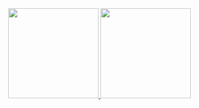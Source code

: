 <div align="center">
  <a href="https://github.com/wevertongabriel">
  <img height="180em" src="https://github-readme-stats.vercel.app/api?username=wevertongabriel&show_icons=true&theme=dark&include_all_commits=true&count_private=true"/>
  <img height="180em" src="https://github-readme-stats.vercel.app/api/top-langs/?username=wevertongabriel&layout=compact&langs_count=7&theme=dark"/>
</div>
  <div align="center">
   <link rel="stylesheet" href="https://cdn.jsdelivr.net/gh/devicons/devicon@v2.14.0/devicon.min.css">
  <i class="devicon-css3-plain"></i>
  </div>
